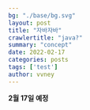 ```yaml
---
bg: "./base/bg.svg"
layout: post
title: "자바자바"
crawlertitle: "java?"
summary: "concept"
date: 2022-02-17
categories: posts
tags: ['test']
author: vvney
---
```


**2월 17일 예정**